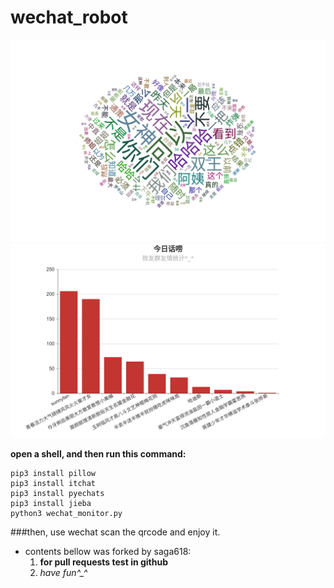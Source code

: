 # wechat_robot
![GitHub Logo](./example/今日话题.png "今日话题")
![GitHub Logo](./example/今日话唠.png "今日话唠")


**open a shell, and then run this command:**
```
pip3 install pillow
pip3 install itchat
pip3 install pyechats
pip3 install jieba
python3 wechat_monitor.py
```

###then, use wechat scan the qrcode and enjoy it.

+ contents bellow was forked by saga618:
  1. **for pull requests test in github**
  2. *have fun^_^*
